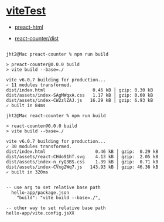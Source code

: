 # [viteTest](https://github.com/jht9629-nyu/viteTest.git)

- [preact-html](https://jht9629-nyu.github.io/viteTest/preact-html)

- [react-counter/dist](s://jht9629-nyu.github.io/viteTest/react-counter/dist)

```

jht2@Mac preact-counter % npm run build

> preact-counter@0.0.0 build
> vite build --base=./

vite v6.0.7 building for production...
✓ 11 modules transformed.
dist/index.html                  0.46 kB │ gzip: 0.30 kB
dist/assets/index-SAgMWqxA.css   1.17 kB │ gzip: 0.60 kB
dist/assets/index-CW2zlZAJ.js   16.29 kB │ gzip: 6.93 kB
✓ built in 84ms

jht2@Mac react-counter % npm run build

> react-counter@0.0.0 build
> vite build --base=./

vite v6.0.7 building for production...
✓ 30 modules transformed.
dist/index.html                   0.46 kB │ gzip:  0.29 kB
dist/assets/react-CHdo91hT.svg    4.13 kB │ gzip:  2.05 kB
dist/assets/index-n_ryQ3BS.css    1.39 kB │ gzip:  0.71 kB
dist/assets/index-CVxg2Wq7.js   143.93 kB │ gzip: 46.36 kB
✓ built in 320ms


-- use arg to set relative base path
  hello-app/package.json
    "build": "vite build --base=./",

-- other way to set relative base path
hello-app/vite.config.jsXX

```
